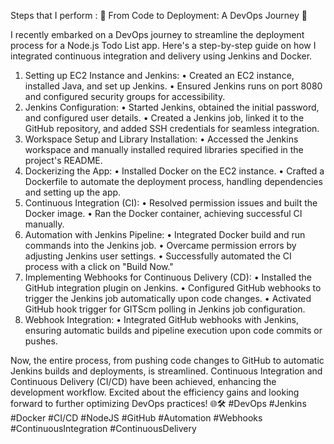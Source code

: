 Steps that I perform : 
🚀 From Code to Deployment: A DevOps Journey 🚀

I recently embarked on a DevOps journey to streamline the deployment process for a Node.js Todo List app. Here's a step-by-step guide on how I integrated continuous integration and delivery using Jenkins and Docker.

1.	Setting up EC2 Instance and Jenkins:
    •	Created an EC2 instance, installed Java, and set up Jenkins.
    •	Ensured Jenkins runs on port 8080 and configured security groups for accessibility.
2.	Jenkins Configuration:
    •	Started Jenkins, obtained the initial password, and configured user details.
    •	Created a Jenkins job, linked it to the GitHub repository, and added SSH credentials for seamless integration.
3.	Workspace Setup and Library Installation:
    •	Accessed the Jenkins workspace and manually installed required libraries specified in the project's README.
4.	Dockerizing the App:
    •	Installed Docker on the EC2 instance.
    •	Crafted a Dockerfile to automate the deployment process, handling dependencies and setting up the app.
5.	Continuous Integration (CI):
    •	Resolved permission issues and built the Docker image.
    •	Ran the Docker container, achieving successful CI manually.
6.	Automation with Jenkins Pipeline:
    •	Integrated Docker build and run commands into the Jenkins job.
    •	Overcame permission errors by adjusting Jenkins user settings.
    •	Successfully automated the CI process with a click on "Build Now."
7.	Implementing Webhooks for Continuous Delivery (CD):
    •	Installed the GitHub integration plugin on Jenkins.
    •	Configured GitHub webhooks to trigger the Jenkins job automatically upon code changes.
    •	Activated GitHub hook trigger for GITScm polling in Jenkins job configuration.
8.	Webhook Integration:
    •	Integrated GitHub webhooks with Jenkins, ensuring automatic builds and pipeline execution upon code commits or pushes.

Now, the entire process, from pushing code changes to GitHub to automatic Jenkins builds and deployments, is streamlined. Continuous Integration and Continuous Delivery (CI/CD) have been achieved, enhancing the development workflow. Excited about the efficiency gains and looking forward to further optimizing DevOps practices! 🌐🛠️ #DevOps #Jenkins #Docker #CI/CD #NodeJS #GitHub #Automation #Webhooks #ContinuousIntegration #ContinuousDelivery
